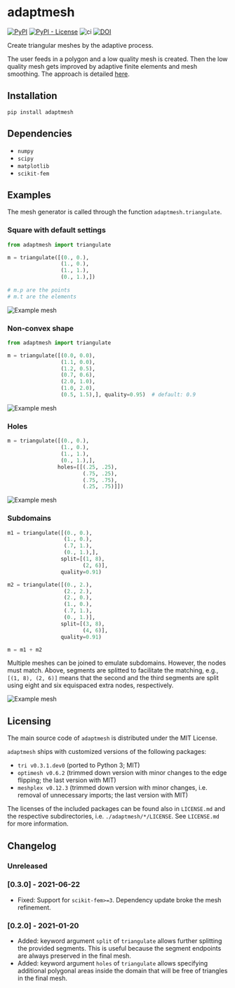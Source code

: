 # adaptmesh

[![PyPI](https://img.shields.io/pypi/v/adaptmesh)](https://pypi.org/project/adaptmesh/)
[![PyPI - License](https://img.shields.io/pypi/l/adaptmesh)](https://opensource.org/licenses/MIT)
![ci](https://github.com/kinnala/adaptmesh/workflows/ci/badge.svg)
[![DOI](https://zenodo.org/badge/DOI/10.5281/zenodo.4172331.svg)](https://doi.org/10.5281/zenodo.4172331)

Create triangular meshes by the adaptive process.

The user feeds in a polygon and a low quality mesh is created.  Then the low
quality mesh gets improved by adaptive finite elements and mesh smoothing.  The
approach is detailed [here](https://arxiv.org/abs/2011.07919).

## Installation

```
pip install adaptmesh
```

## Dependencies

- `numpy`
- `scipy`
- `matplotlib`
- `scikit-fem`

## Examples

The mesh generator is called through the function `adaptmesh.triangulate`.

### Square with default settings

```python
from adaptmesh import triangulate

m = triangulate([(0., 0.),
                 (1., 0.),
                 (1., 1.),
                 (0., 1.),])
                 
# m.p are the points
# m.t are the elements
```

![Example mesh](./svgs/ex1.svg)

### Non-convex shape

```python
from adaptmesh import triangulate

m = triangulate([(0.0, 0.0),
                 (1.1, 0.0),
                 (1.2, 0.5),
                 (0.7, 0.6),
                 (2.0, 1.0),
                 (1.0, 2.0),
                 (0.5, 1.5),], quality=0.95)  # default: 0.9
```

![Example mesh](./svgs/ex2.svg)

### Holes

```python
m = triangulate([(0., 0.),
                 (1., 0.),
                 (1., 1.),
                 (0., 1.),],
                holes=[[(.25, .25),
                        (.75, .25),
                        (.75, .75),
                        (.25, .75)]])
```

![Example mesh](./svgs/ex3.svg)

### Subdomains

```python
m1 = triangulate([(0., 0.),
                  (1., 0.),
                  (.7, 1.),
                  (0., 1.),],
                 split=[(1, 8),
                        (2, 6)],
                 quality=0.91)

m2 = triangulate([(0., 2.),
                  (2., 2.),
                  (2., 0.),
                  (1., 0.),
                  (.7, 1.),
                  (0., 1.)],
                 split=[(3, 8),
                        (4, 6)],
                 quality=0.91)

m = m1 + m2
```
Multiple meshes can be joined to emulate subdomains.  However, the nodes
must match.  Above, segments are splitted to facilitate the matching, e.g.,
`[(1, 8), (2, 6)]` means that the second and the third segments are split
using eight and six equispaced extra nodes, respectively.

![Example mesh](./svgs/ex4.svg)

## Licensing

The main source code of `adaptmesh` is distributed under the MIT License.

`adaptmesh` ships with customized versions of the following packages:

- `tri v0.3.1.dev0` (ported to Python 3; MIT)
- `optimesh v0.6.2` (trimmed down version with minor changes to the edge
  flipping; the last version with MIT)
- `meshplex v0.12.3` (trimmed down version with minor changes, i.e. removal of
  unnecessary imports; the last version with MIT)

The licenses of the included packages can be found also in `LICENSE.md` and the
respective subdirectories, i.e. `./adaptmesh/*/LICENSE`. See `LICENSE.md` for
more information.

## Changelog

### Unreleased

### [0.3.0] - 2021-06-22

- Fixed: Support for `scikit-fem>=3`. Dependency update broke the mesh refinement.

### [0.2.0] - 2021-01-20

- Added: keyword argument `split` of `triangulate` allows further splitting
  the provided segments.  This is useful because the segment endpoints are
  always preserved in the final mesh.
- Added: keyword argument `holes` of `triangulate` allows specifying additional
  polygonal areas inside the domain that will be free of triangles in the final
  mesh.
